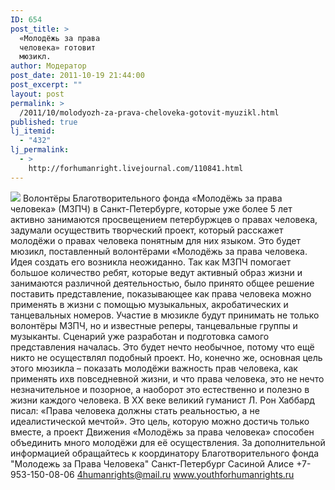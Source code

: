 ```yaml
---
ID: 654
post_title: >
  «Молодёжь за права
  человека» готовит
  мюзикл.
author: Модератор
post_date: 2011-10-19 21:44:00
post_excerpt: ""
layout: post
permalink: >
  /2011/10/molodyozh-za-prava-cheloveka-gotovit-myuzikl.html
published: true
lj_itemid:
  - "432"
lj_permalink:
  - >
    http://forhumanright.livejournal.com/110841.html
---
```

<img src="http://cs5338.vk.com/u132145096/132409092/x_5b26039f.jpg" /> Волонтёры Благотворительного фонда «Молодёжь за права человека» (МЗПЧ) в Санкт-Петербурге, которые уже более 5 лет активно занимаются просвещением петербуржцев о правах человека, задумали осуществить творческий проект, который расскажет молодёжи о правах человека понятным для них языком.
Это будет мюзикл, поставленный волонтёрами «Молодёжь за права человека. Идея создать его возникла неожиданно. Так как МЗПЧ помогает большое количество ребят, которые ведут активный образ жизни и занимаются различной деятельностью, было принято общее решение поставить представление, показывающее как права человека можно применять в жизни с помощью музыкальных, акробатических и танцевальных номеров. Участие в мюзикле будут принимать не только волонтёры МЗПЧ, но и известные реперы, танцевальные группы и музыканты. Сценарий уже разработан и подготовка самого представления началась. Это будет нечто необычное, потому что ещё никто не осуществлял подобный проект.
Но, конечно же, основная цель этого мюзикла – показать молодёжи важность прав человека, как применять ихв повседневной жизни, и что права человека, это не нечто незначительное и позорное, а наоборот это естественно и полезно в жизни каждого человека. В ХХ веке великий гуманист Л. Рон Хаббард писал: «Права человека должны стать реальностью, а не идеалистической мечтой». Это цель, которую можно достичь только вместе, а проект Движения «Молодёжь за права человека» способен объединить много молодёжи  для её осуществления.
За дополнительной информацией обращайтесь к координатору
Благотворительного фонда
"Молодежь за Права Человека" Санкт-Петербург 
Сасиной Алисе 
+7-953-150-08-06 
4humanrights@mail.ru
www.youthforhumanrights.ru